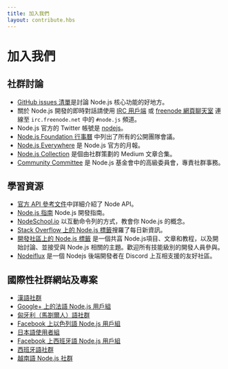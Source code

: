 ```yaml
---
title: 加入我們
layout: contribute.hbs
---
```


# 加入我們

## 社群討論

- [GitHub issues 清單](https://github.com/nodejs/node/issues)是討論 Node.js 核心功能的好地方。
- 關於 Node.js 開發的即時對話請使用 [IRC 用戶端](http://en.wikipedia.org/wiki/Comparison_of_Internet_Relay_Chat_clients) 或 [freenode 網頁聊天室](http://webchat.freenode.net/?channels=node.js) 連線至 `irc.freenode.net` 中的 `#node.js` 頻道。
- Node.js 官方的 Twitter 帳號是 [nodejs](https://twitter.com/nodejs)。
- [Node.js Foundation 行事曆](https://nodejs.org/calendar) 中列出了所有的公開團隊會議。
- [Node.js Everywhere](https://newsletter.nodejs.org) 是 Node.js 官方的月報。
- [Node.js Collection](https://medium.com/the-node-js-collection) 是個由社群策劃的 Medium 文章合集。
- [Community Committee](https://github.com/nodejs/community-committee) 是 Node.js 基金會中的高級委員會，專責社群事務。


## 學習資源

- [官方 API 參考文件](/api)中詳細介紹了 Node API。
- [Node.js 指南](https://nodejs.dev) Node.js 開發指南。
- [NodeSchool.io](http://nodeschool.io) 以互動命令列的方式，教會你 Node.js 的概念。
- [Stack Overflow 上的 Node.js 標籤](http://stackoverflow.com/questions/tagged/node.js)搜羅了每日新資訊。
- [開發社區上的 Node.js 標籤](https://dev.to/t/node) 是一個共亯 Node.js項目、文章和教程，以及開始討論、並接受與 Node.js 相關的主題。歡迎所有技能級別的開發人員參與。
- [Nodeiflux](https://discordapp.com/invite/vUsrbjd) 是一個 Nodejs 後端開發者在 Discord 上互相支援的友好社區。


## 國際性社群網站及專案

- [漢語社群](http://cnodejs.org)
- [Google+ 上的法語 Node.js 用戶組](https://plus.google.com/communities/113346206415381691435)
- [匈牙利（馬劄爾人）語社群](http://nodehun.blogspot.com/)
- [Facebook 上以色列語 Node.js 用戶組](https://www.facebook.com/groups/node.il/)
- [日本語使用者組](http://nodejs.jp/)
- [Facebook 上西班牙語 Node.js 用戶組](https://www.facebook.com/groups/node.es/)
- [西班牙語社群](http://nodehispano.com)
- [越南語 Node.js 社群](https://www.facebook.com/nodejs.vn/)
